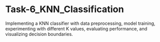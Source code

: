 # Task-6_KNN_Classification
Implementing a KNN classifier with data preprocessing, model training, experimenting with different K values, evaluating performance, and visualizing decision boundaries.
